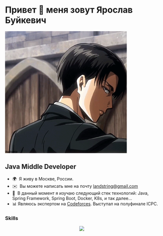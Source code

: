 Привет 👋 меня зовут Ярослав Буйкевич
======================================================================================================================================

<img src="img/db1fc4510b8a22cb470a3fc6a3f69376.gif" />

Java Middle Developer
------------------

* 🌍  Я живу в Москве, России.
* ✉️  Вы можете написать мне на почту [landstring@gmail.com](mailto:landstring@gmail.com)
* 🧠  В данный момент я изучаю следующий стек технологий: Java, Spring Framework, Spring Boot, Docker, K8s, и так далее...
* 📊 Являюсь экспертом на [Codeforces]( https://codeforces.com/profile/Modern). Выступал на полуфинале ICPC.

### Skills

<p align="center">
  <a href="https://skillicons.dev">
    <img src="https://skillicons.dev/icons?i=java,py,spring,postgres,mysql,hibernate,kafka,rabbitmq,docker,kubernetes,bash,git,postman" />
  </a>
</p>

